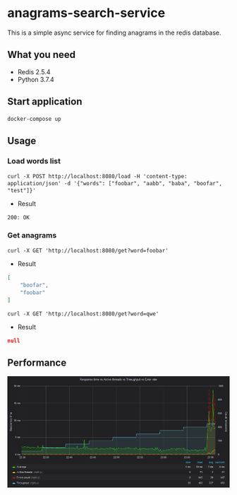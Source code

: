 # anagrams-search-service

This is a simple async service for finding anagrams in the redis database.

## What you need

* Redis 2.5.4
* Python 3.7.4

## Start application

```markdown
docker-compose up
```
## Usage

### Load words list

```buildoutcfg
curl -X POST http://localhost:8080/load -H 'content-type: application/json' -d '{"words": ["foobar", "aabb", "baba", "boofar", "test"]}'
```

* Result
```buildoutcfg
200: OK
```
### Get anagrams

```buildoutcfg
curl -X GET 'http://localhost:8080/get?word=foobar'
```

* Result
```json
[
    "boofar",
    "foobar"
]
```

```buildoutcfg
curl -X GET 'http://localhost:8080/get?word=qwe'
```

* Result
```json
null
```

## Performance

![GitHub Logo](/load-test-1.png)